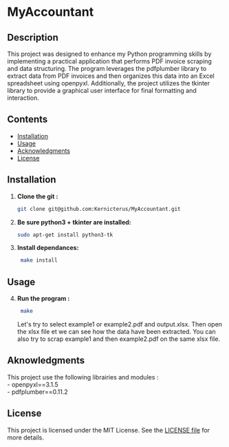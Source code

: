 # MyAccountant

## Description

This project was designed to enhance my Python programming skills by implementing a practical application that performs PDF invoice scraping and data structuring. The program leverages the pdfplumber library to extract data from PDF invoices and then organizes this data into an Excel spreadsheet using openpyxl. Additionally, the project utilizes the tkinter library to provide a graphical user interface for final formatting and interaction. 

## Contents

- [Installation](#installation)
- [Usage](#usage)
- [Acknowledgments](#acknowledgments)
- [License](#license)


## Installation

1. **Clone the git :**
   ```bash
   git clone git@github.com:Kernicterus/MyAccountant.git
   ```

2. **Be sure python3 + tkinter are installed:**
   ```bash
   sudo apt-get install python3-tk
   ```

3. **Install dependances:**
   ```bash
    make install
   ```

## Usage

4. **Run the program :**
   ```bash
    make
   ```
   Let's try to select example1 or example2.pdf and output.xlsx. Then open the xlsx file et we can see how the data have been extracted.
   You can also try to scrap example1 and then example2.pdf on the same xlsx file. 

## Aknowledgments
 This project use the following librairies and modules :  
    - openpyxl==3.1.5  
    - pdfplumber==0.11.2

## License
This project is licensed under the MIT License. See the [LICENSE file](LICENSE.md) for more details.